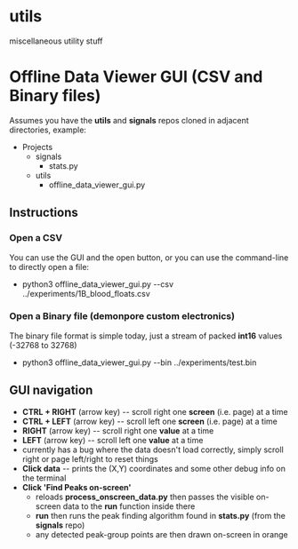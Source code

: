 # utils
miscellaneous utility stuff

# Offline Data Viewer GUI (CSV and Binary files)

Assumes you have the **utils** and **signals** repos cloned in adjacent directories, example:
 * Projects
   * signals
     * stats.py
   * utils
     * offline_data_viewer_gui.py

## Instructions
### Open a CSV
You can use the GUI and the open button, or you can use the command-line to directly open a file:
 * python3 offline_data_viewer_gui.py --csv ../experiments/1B_blood_floats.csv

### Open a Binary file (demonpore custom electronics)
The binary file format is simple today, just a stream of packed **int16** values (-32768 to 32768)
 * python3 offline_data_viewer_gui.py --bin ../experiments/test.bin

## GUI navigation
 * **CTRL + RIGHT** (arrow key) -- scroll right one **screen** (i.e. page) at a time
 * **CTRL + LEFT**  (arrow key) -- scroll left  one **screen** (i.e. page) at a time
 * **RIGHT**  (arrow key) -- scroll right one **value** at a time
 * **LEFT**   (arrow key) -- scroll left  one **value** at a time
  * currently has a bug where the data doesn't load correctly, simply scroll right or page left/right to reset things
 * **Click data** -- prints the (X,Y) coordinates and some other debug info on the terminal
 * **Click 'Find Peaks on-screen'**
   * reloads **process_onscreen_data.py** then passes the visible on-screen data to the **run** function inside there
   * **run** then runs the peak finding algorithm found in **stats.py** (from the **signals** repo)
   * any detected peak-group points are then drawn on-screen in orange
